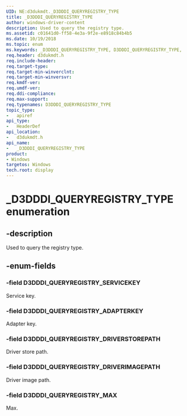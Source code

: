 ```yaml
---
UID: NE:d3dukmdt._D3DDDI_QUERYREGISTRY_TYPE
title: _D3DDDI_QUERYREGISTRY_TYPE
author: windows-driver-content
description: Used to query the registry type.
ms.assetid: c01641d0-ff58-4e3a-9f2e-e8918c84b4b5
ms.date: 10/19/2018
ms.topic: enum
ms.keywords: _D3DDDI_QUERYREGISTRY_TYPE, D3DDDI_QUERYREGISTRY_TYPE,
req.header: d3dukmdt.h
req.include-header:
req.target-type:
req.target-min-winverclnt:
req.target-min-winversvr:
req.kmdf-ver:
req.umdf-ver:
req.ddi-compliance:
req.max-support:
req.typenames: D3DDDI_QUERYREGISTRY_TYPE
topic_type:
-	apiref
api_type:
-	HeaderDef
api_location:
-	d3dukmdt.h
api_name:
-	_D3DDDI_QUERYREGISTRY_TYPE
product: 
- Windows
targetos: Windows
tech.root: display
---
```


# _D3DDDI_QUERYREGISTRY_TYPE enumeration

## -description

Used to query the registry type.

## -enum-fields

### -field D3DDDI_QUERYREGISTRY_SERVICEKEY

Service key.

### -field D3DDDI_QUERYREGISTRY_ADAPTERKEY

Adapter key.

### -field D3DDDI_QUERYREGISTRY_DRIVERSTOREPATH

Driver store path.

### -field D3DDDI_QUERYREGISTRY_DRIVERIMAGEPATH

Driver image path.

### -field D3DDDI_QUERYREGISTRY_MAX

Max.

